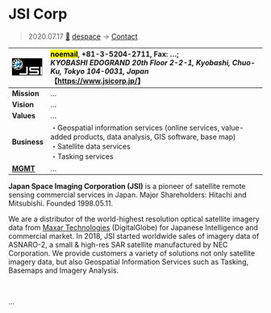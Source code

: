 # JSI Corp
> 2020.07.17 [🚀](../../index/index.md) [despace](../index.md) → [Contact](../contact.md)

|[![](../f/contact/j/jsi_corp_logo1_thumb.webp)](../f/contact/j/jsi_corp_logo1.webp)|<mark>noemail</mark>, +81-3-5204-2711, Fax: …;<br> *KYOBASHI EDOGRAND 20th Floor 2-2-1, Kyobashi, Chuo-Ku, Tokyo 104-0031, Japan*<br> 【<https://www.jsicorp.jp/>】|
|:--|:--|
|**Mission**|…|
|**Vision**|…|
|**Values**|…|
|**Business**|・Geospatial information services (online services, value-added products, data analysis, GIS software, base map)<br> ・Satellite data services<br> ・Tasking services|
|**[MGMT](../mgmt.md)**|…|

**Japan Space Imaging Corporation (JSI)** is a pioneer of satellite remote sensing commercial services in Japan. Major Shareholders: Hitachi and Mitsubishi. Founded 1998.05.11.

We are a distributor of the world-highest resolution optical satellite imagery data from [Maxar Technologies](maxar.md) (DigitalGlobe) for Japanese Intelligence and commercial market. In 2018, JSI started worldwide sales of imagery data of ASNARO-2, a small & high-res SAR satellite manufactured by NEC Corporation. We provide customers a variety of solutions not only satellite imagery data, but also Geospatial Information Services such as Tasking, Basemaps and Imagery Analysis.

<p style="page-break-after:always"> </p>

…

